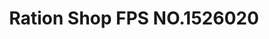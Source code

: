 ---
title: "Ration Shop FPS NO.1526020"
url: /kanjirapally/ration-shop-fps-no-1526020/
shop: Lebensmittel
---